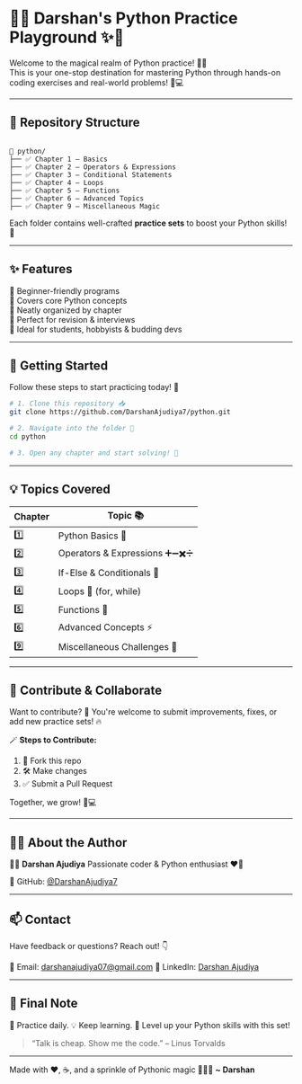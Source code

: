 
# 🐍✨ Darshan's Python Practice Playground ✨🐍

Welcome to the magical realm of Python practice! 🎩🐍  
This is your one-stop destination for mastering Python through hands-on coding exercises and real-world problems! 🚀💻

---

## 📂 Repository Structure

```

📁 python/
├── ✅ Chapter 1 – Basics
├── ✅ Chapter 2 – Operators & Expressions
├── ✅ Chapter 3 – Conditional Statements
├── ✅ Chapter 4 – Loops
├── ✅ Chapter 5 – Functions
├── ✅ Chapter 6 – Advanced Topics
├── ✅ Chapter 9 – Miscellaneous Magic

````

Each folder contains well-crafted **practice sets** to boost your Python skills! 💪

---

## ✨ Features

🔹 Beginner-friendly programs  
🔹 Covers core Python concepts  
🔹 Neatly organized by chapter  
🔹 Perfect for revision & interviews  
🔹 Ideal for students, hobbyists & budding devs  

---

## 🚀 Getting Started

Follow these steps to start practicing today! 🔧

```bash
# 1. Clone this repository 📥
git clone https://github.com/DarshanAjudiya7/python.git

# 2. Navigate into the folder 📂
cd python

# 3. Open any chapter and start solving! 🧠
````

---

## 💡 Topics Covered

| Chapter | Topic 📚                      |
| ------- | ----------------------------- |
| 1️⃣     | Python Basics 🐍              |
| 2️⃣     | Operators & Expressions ➕➖✖️➗ |
| 3️⃣     | If-Else & Conditionals 🧭     |
| 4️⃣     | Loops 🔁 (for, while)         |
| 5️⃣     | Functions 🔣                  |
| 6️⃣     | Advanced Concepts ⚡           |
| 9️⃣     | Miscellaneous Challenges 🧪   |

---

## 🤝 Contribute & Collaborate

Want to contribute? 🎉
You're welcome to submit improvements, fixes, or add new practice sets! 🔥

🪄 **Steps to Contribute:**

1. 🍴 Fork this repo
2. 🛠️ Make changes
3. ✅ Submit a Pull Request

Together, we grow! 🌱💻

---

## 🙋‍♂️ About the Author

👨‍💻 **Darshan Ajudiya**
Passionate coder & Python enthusiast ❤️🐍

📎 GitHub: [@DarshanAjudiya7](https://github.com/DarshanAjudiya7)

---

## 📫 Contact

Have feedback or questions? Reach out! 👇

📧 Email: [darshanajudiya07@gmail.com](mailto:darshanajudiya07@gmail.com)
📘 LinkedIn: [Darshan Ajudiya](https://www.linkedin.com/in/darshan-ajudiya-a5b301310/)

---

## 🏁 Final Note

🎯 Practice daily.
💡 Keep learning.
🚀 Level up your Python skills with this set!

> “Talk is cheap. Show me the code.” – Linus Torvalds

---

Made with ❤️, ☕, and a sprinkle of Pythonic magic 🧙‍♂️🐍
**\~ Darshan**

